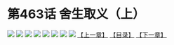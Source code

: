 # 第463话 舍生取义（上）
![](https://mhpic.xiaomingtaiji.net/comic/D/斗破苍穹拆分版/463话/1.jpg-zymk.middle.webp)
![](https://mhpic.xiaomingtaiji.net/comic/D/斗破苍穹拆分版/463话/2.jpg-zymk.middle.webp)
![](https://mhpic.xiaomingtaiji.net/comic/D/斗破苍穹拆分版/463话/3.jpg-zymk.middle.webp)
![](https://mhpic.xiaomingtaiji.net/comic/D/斗破苍穹拆分版/463话/4.jpg-zymk.middle.webp)
![](https://mhpic.xiaomingtaiji.net/comic/D/斗破苍穹拆分版/463话/5.jpg-zymk.middle.webp)
![](https://mhpic.xiaomingtaiji.net/comic/D/斗破苍穹拆分版/463话/6.jpg-zymk.middle.webp)
![](https://mhpic.xiaomingtaiji.net/comic/D/斗破苍穹拆分版/463话/7.jpg-zymk.middle.webp)
![](https://mhpic.xiaomingtaiji.net/comic/D/斗破苍穹拆分版/463话/8.jpg-zymk.middle.webp)
[【上一章】](./462.md)
[【目录】](./README.md)
[【下一章】](./464.md)
